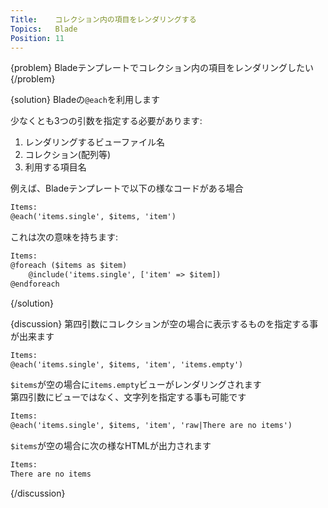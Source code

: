 ```yaml
---
Title:    コレクション内の項目をレンダリングする
Topics:   Blade
Position: 11
---
```


{problem}
Bladeテンプレートでコレクション内の項目をレンダリングしたい
{/problem}

{solution}
Bladeの`@each`を利用します

少なくとも3つの引数を指定する必要があります:

1. レンダリングするビューファイル名
2. コレクション(配列等)
3. 利用する項目名

例えば、Bladeテンプレートで以下の様なコードがある場合

```html
Items:
@each('items.single', $items, 'item')
```

これは次の意味を持ちます:

```html
Items:
@foreach ($items as $item)
    @include('items.single', ['item' => $item])
@endforeach
```
{/solution}

{discussion}
第四引数にコレクションが空の場合に表示するものを指定する事が出来ます

```html
Items:
@each('items.single', $items, 'item', 'items.empty')
```

`$items`が空の場合に`items.empty`ビューがレンダリングされます  
第四引数にビューではなく、文字列を指定する事も可能です

```html
Items:
@each('items.single', $items, 'item', 'raw|There are no items')
```

`$items`が空の場合に次の様なHTMLが出力されます

```html
Items:
There are no items
```
{/discussion}
